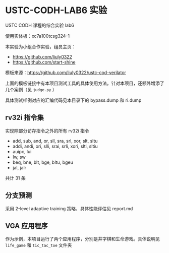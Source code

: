# USTC-CODH-LAB6 实验

USTC CODH 课程的综合实验 lab6

使用实体板：xc7a100tcsg324-1

本实验为小组合作实验，组员主页：

- <https://github.com/liuly0322>
- <https://github.com/start-shine>

模板来源：<https://github.com/liuly0322/ustc-cod-verilator>

上面的模板链接中有本项目测试工具的具体使用方法。针对本项目，还额外增添了几个案例（见 `judge.py` ）

具体测试样例对应的汇编代码见本目录下的 bypass.dump 和 ri.dump

## rv32i 指令集

实现除部分访存指令之外的所有 rv32i 指令

- add, sub, and, or, sll, sra, srl, xor, slt, sltu
- addi, andi, ori, slli, srai, srli, xori, slti, sltiu
- auipc, lui
- lw, sw
- beq, bne, blt, bge, bltu, bgeu
- jal, jalr

共计 31 条

## 分支预测

采用 2-level adaptive training 策略，具体性能评估见 report.md

## VGA 应用程序

作为示例，本项目运行了两个应用程序，分别是井字棋和生命游戏。具体说明见 `life_game` 和 `tic_tac_toe` 文件夹
